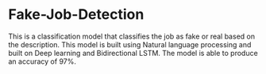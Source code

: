 # Fake-Job-Detection
This is a classification model that classifies the job as fake or real based on the description.
This model is built using Natural language processing and built on Deep learning and Bidirectional LSTM.
The model is able to produce an accuracy of 97%.
